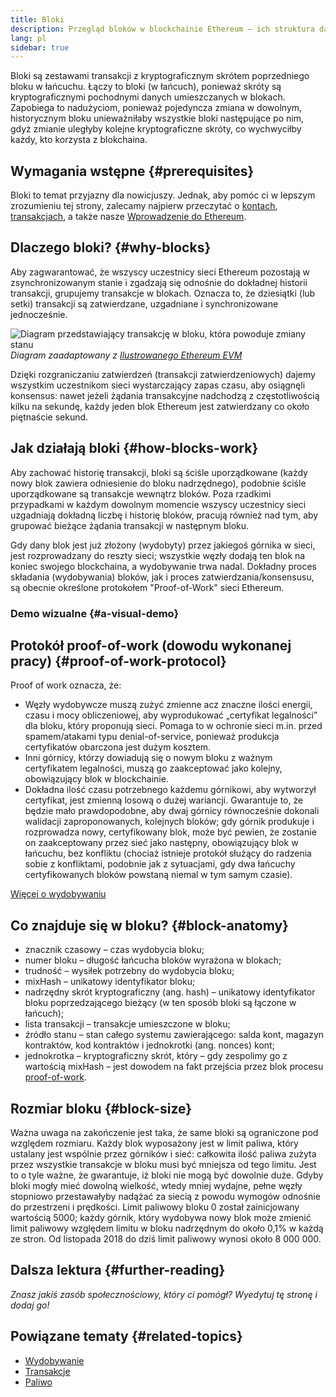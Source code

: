 ```yaml
---
title: Bloki
description: Przegląd bloków w blockchainie Ethereum – ich struktura danych, dlaczego są potrzebne i jak są wytwarzane.
lang: pl
sidebar: true
---
```


Bloki są zestawami transakcji z kryptograficznym skrótem poprzedniego bloku w łańcuchu. Łączy to bloki (w łańcuch), ponieważ skróty są kryptograficznymi pochodnymi danych umieszczanych w blokach. Zapobiega to nadużyciom, ponieważ pojedyncza zmiana w dowolnym, historycznym bloku unieważniłaby wszystkie bloki następujące po nim, gdyż zmianie uległyby kolejne kryptograficzne skróty, co wychwyciłby każdy, kto korzysta z blokchaina.

## Wymagania wstępne {#prerequisites}

Bloki to temat przyjazny dla nowicjuszy. Jednak, aby pomóc ci w lepszym zrozumieniu tej strony, zalecamy najpierw przeczytać o [kontach](/developers/docs/accounts/), [transakcjach](/developers/docs/transactions/), a także nasze [Wprowadzenie do Ethereum](/developers/docs/intro-to-ethereum/).

## Dlaczego bloki? {#why-blocks}

Aby zagwarantować, że wszyscy uczestnicy sieci Ethereum pozostają w zsynchronizowanym stanie i zgadzają się odnośnie do dokładnej historii transakcji, grupujemy transakcje w blokach. Oznacza to, że dziesiątki (lub setki) transakcji są zatwierdzane, uzgadniane i synchronizowane jednocześnie.

![Diagram przedstawiający transakcję w bloku, która powoduje zmiany stanu](../../../../../developers/docs/blocks/tx-block.png) _Diagram zaadaptowany z [Ilustrowanego Ethereum EVM](https://takenobu-hs.github.io/downloads/ethereum_evm_illustrated.pdf)_

Dzięki rozgraniczaniu zatwierdzeń (transakcji zatwierdzeniowych) dajemy wszystkim uczestnikom sieci wystarczający zapas czasu, aby osiągnęli konsensus: nawet jeżeli żądania transakcyjne nadchodzą z częstotliwością kilku na sekundę, każdy jeden blok Ethereum jest zatwierdzany co około piętnaście sekund.

## Jak działają bloki {#how-blocks-work}

Aby zachować historię transakcji, bloki są ściśle uporządkowane (każdy nowy blok zawiera odniesienie do bloku nadrzędnego), podobnie ściśle uporządkowane są transakcje wewnątrz bloków. Poza rzadkimi przypadkami w każdym dowolnym momencie wszyscy uczestnicy sieci uzgadniają dokładną liczbę i historię bloków, pracują również nad tym, aby grupować bieżące żądania transakcji w następnym bloku.

Gdy dany blok jest już złożony (wydobyty) przez jakiegoś górnika w sieci, jest rozprowadzany do reszty sieci; wszystkie węzły dodają ten blok na koniec swojego blockchaina, a wydobywanie trwa nadal. Dokładny proces składania (wydobywania) bloków, jak i proces zatwierdzania/konsensusu, są obecnie określone protokołem "Proof-of-Work" sieci Ethereum.

### Demo wizualne {#a-visual-demo}

<YouTube id="_160oMzblY8" />

## Protokół proof-of-work (dowodu wykonanej pracy) {#proof-of-work-protocol}

Proof of work oznacza, że:

- Węzły wydobywcze muszą zużyć zmienne acz znaczne ilości energii, czasu i mocy obliczeniowej, aby wyprodukować „certyfikat legalności” dla bloku, który proponują sieci. Pomaga to w ochronie sieci m.in. przed spamem/atakami typu denial-of-service, ponieważ produkcja certyfikatów obarczona jest dużym kosztem.
- Inni górnicy, którzy dowiadują się o nowym bloku z ważnym certyfikatem legalności, muszą go zaakceptować jako kolejny, obowiązujący blok w blockchainie.
- Dokładna ilość czasu potrzebnego każdemu górnikowi, aby wytworzył certyfikat, jest zmienną losową o dużej wariancji. Gwarantuje to, że będzie mało prawdopodobne, aby dwaj górnicy równocześnie dokonali walidacji zaproponowanych, kolejnych bloków; gdy górnik produkuje i rozprowadza nowy, certyfikowany blok, może być pewien, że zostanie on zaakceptowany przez sieć jako następny, obowiązujący blok w łańcuchu, bez konfliktu (chociaż istnieje protokół służący do radzenia sobie z konfliktami, podobnie jak z sytuacjami, gdy dwa łańcuchy certyfikowanych bloków powstaną niemal w tym samym czasie).

[Więcej o wydobywaniu](/developers/docs/consensus-mechanisms/pow/mining/)

## Co znajduje się w bloku? {#block-anatomy}

- znacznik czasowy – czas wydobycia bloku;
- numer bloku – długość łańcucha bloków wyrażona w blokach;
- trudność – wysiłek potrzebny do wydobycia bloku;
- mixHash – unikatowy identyfikator bloku;
- nadrzędny skrót kryptograficzny (ang. hash) – unikatowy identyfikator bloku poprzedzającego bieżący (w ten sposób bloki są łączone w łańcuch);
- lista transakcji – transakcje umieszczone w bloku;
- źródło stanu – stan całego systemu zawierającego: salda kont, magazyn kontraktów, kod kontraktów i jednokrotki (ang. nonces) kont;
- jednokrotka – kryptograficzny skrót, który – gdy zespolimy go z wartością mixHash – jest dowodem na fakt przejścia przez blok procesu [proof-of-work](/developers/docs/consensus-mechanisms/pow/).

## Rozmiar bloku {#block-size}

Ważna uwaga na zakończenie jest taka, że same bloki są ograniczone pod względem rozmiaru. Każdy blok wyposażony jest w limit paliwa, który ustalany jest wspólnie przez górników i sieć: całkowita ilość paliwa zużyta przez wszystkie transakcje w bloku musi być mniejsza od tego limitu. Jest to o tyle ważne, że gwarantuje, iż bloki nie mogą być dowolnie duże. Gdyby bloki mogły mieć dowolną wielkość, wtedy mniej wydajne, pełne węzły stopniowo przestawałyby nadążać za siecią z powodu wymogów odnośnie do przestrzeni i prędkości. Limit paliwowy bloku 0 został zainicjowany wartością 5000; każdy górnik, który wydobywa nowy blok może zmienić limit paliwowy względem limitu w bloku nadrzędnym do około 0,1% w każdą ze stron. Od listopada 2018 do dziś limit paliwowy wynosi około 8 000 000.

## Dalsza lektura {#further-reading}

_Znasz jakiś zasób społecznościowy, który ci pomógł? Wyedytuj tę stronę i dodaj go!_

## Powiązane tematy {#related-topics}

- [Wydobywanie](/developers/docs/consensus-mechanisms/pow/mining/)
- [Transakcje](/developers/docs/transactions/)
- [Paliwo](/developers/docs/gas/)
